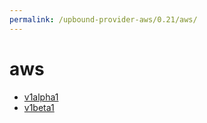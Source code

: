 ```yaml
---
permalink: /upbound-provider-aws/0.21/aws/
---
```


# aws



* [v1alpha1](v1alpha1/index.md)
* [v1beta1](v1beta1/index.md)